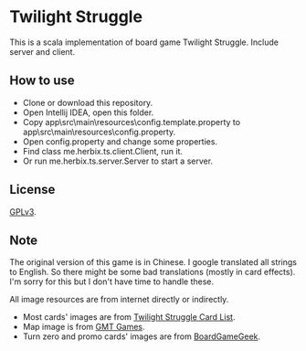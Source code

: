 # Twilight Struggle

This is a scala implementation of board game Twilight Struggle. Include server and client.

## How to use

* Clone or download this repository.
* Open Intellij IDEA, open this folder.
* Copy app\src\main\resources\config.template.property to app\src\main\resources\config.property.
* Open config.property and change some properties.
* Find class me.herbix.ts.client.Client, run it.
* Or run me.herbix.ts.server.Server to start a server.

## License

[GPLv3](LICENSE).

## Note

The original version of this game is in Chinese.
I google translated all strings to English.
So there might be some bad translations (mostly in card effects).
I'm sorry for this but I don't have time to handle these.

All image resources are from internet directly or indirectly.
* Most cards' images are from
[Twilight Struggle Card List](https://twilightstrategy.com/card-list/).
* Map image is from [GMT Games](http://www.gmtgames.com/nnts/NewTSmap7.jpg).
* Turn zero and promo cards' images are from [BoardGameGeek](https://boardgamegeek.com/boardgame/163247/twilight-struggle-turn-zero/images).
